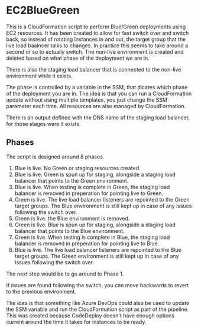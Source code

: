 # EC2BlueGreen
This is a CloudFormation script to perform Blue/Green deployments using EC2 resources. It has been created to allow for fast switch over and switch back, so instead of rotating instances in and out, the target group that the live load baalncer talks to changes. In practice this seems to take around a second or so to actually switch. The non-live environment is created and deleted based on what phase of the deployment we are in.

There is also the staging load balancer that is connected to the non-live environment while it exists.

The phase is controlled by a variable in the SSM, that dicates which phase of the deployment you are in. The idea is that you can run a CloudFormation update without using multiple templates, you just change the SSM parameter each time. All resources are also managed by CloudFormation. 

There is an output defined with the DNS name of the staging load balancer, for those stages were it exists.

## Phases

The script is designed around 8 phases. 

1) Blue is live. No Green or staging resources created.
2) Blue is live. Green is spun up for staging, alongside a staging load balancer that points to the Green environment.
3) Blue is live. When testing is complete in Green, the staging load balancer is removed in preperation for pointing live to Green.
4) Green is live. The live load balancer listeners are repointed to the Green target groups. The Blue environment is still kept up in case of any issues following the switch over.
5) Green is live. the Blue environment is removed.
6) Green is live. Blue is spun up for staging, alongside a staging load balancer that points to the Blue environment.
7) Green is live. When testing is complete in Blue, the staging load balancer is removed in preperation for pointing live to Blue.
8) Blue is live. The live load balancer listeners are repointed to the Blue target groups. The Green environment is still kept up in case of any issues following the switch over.

The next step would be to go around to Phase 1.

If issues are found following the switch, you can move backwards to revert to the previous environment.

The idea is that something like Azure DevOps could also be used to update the SSM variable and run the CloudFormation script as part of the pipeline. This was created because CodeDeploy doesn't have enough options current around the time it takes for instances to be ready.
